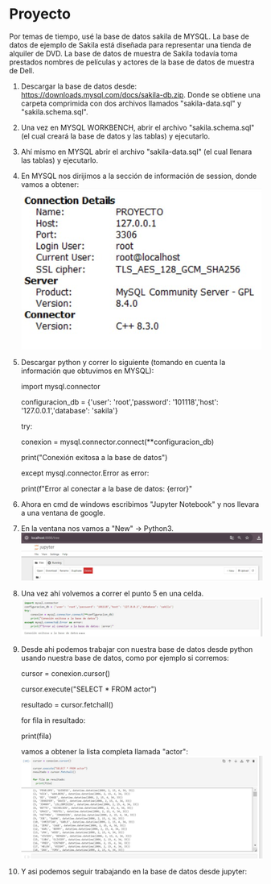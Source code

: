 # Proyecto

Por temas de tiempo, usé la base de datos sakila de MYSQL. La base de datos de ejemplo de Sakila está diseñada para representar una tienda de alquiler de DVD. La base de datos de muestra de Sakila todavía toma prestados nombres de películas y actores de la base de datos de muestra de Dell.

1. Descargar la base de datos desde: https://downloads.mysql.com/docs/sakila-db.zip. Donde se obtiene una carpeta comprimida con dos archivos llamados "sakila-data.sql" y "sakila.schema.sql".
   
2. Una vez en MYSQL WORKBENCH, abrir el archivo "sakila.schema.sql" (el cual creará la base de datos y las tablas) y ejecutarlo.
   
3. Ahí mismo en MYSQL abrir el archivo "sakila-data.sql" (el cual llenara las tablas) y ejecutarlo.
   
4. En MYSQL nos dirijimos a la sección de información de session, donde vamos a obtener:
   ![](informacion.jpg)
   
5. Descargar python y correr lo siguiente (tomando en cuenta la información que obtuvimos en MYSQL):
  
    import mysql.connector
   
    configuracion_db = {'user': 'root','password': '101118','host': '127.0.0.1','database': 'sakila'}
   
    try:
   
    conexion = mysql.connector.connect(**configuracion_db)
   
    print("Conexión exitosa a la base de datos")
   
    except mysql.connector.Error as error:
   
    print(f"Error al conectar a la base de datos: {error}"

 6. Ahora en cmd de windows escribimos "Jupyter Notebook" y nos llevara a una ventana de google.

 7. En la ventana nos vamos a "New" -> Python3.
  ![](jupyer.jpg)
 8. Una vez ahí volvemos a correr el punto 5 en una celda.
  ![](conexionexitosa.jpg)
 9. Desde ahi podemos trabajar con nuestra base de datos desde python usando nuestra base de datos, como por ejemplo si 
    corremos:

    cursor = conexion.cursor()

    cursor.execute("SELECT * FROM actor")

    resultado = cursor.fetchall()

    for fila in resultado:

      print(fila)

    vamos a obtener la lista completa llamada "actor":
      ![](correr.jpg)
    
 11. Y asi podemos seguir trabajando en la base de datos desde jupyter:

